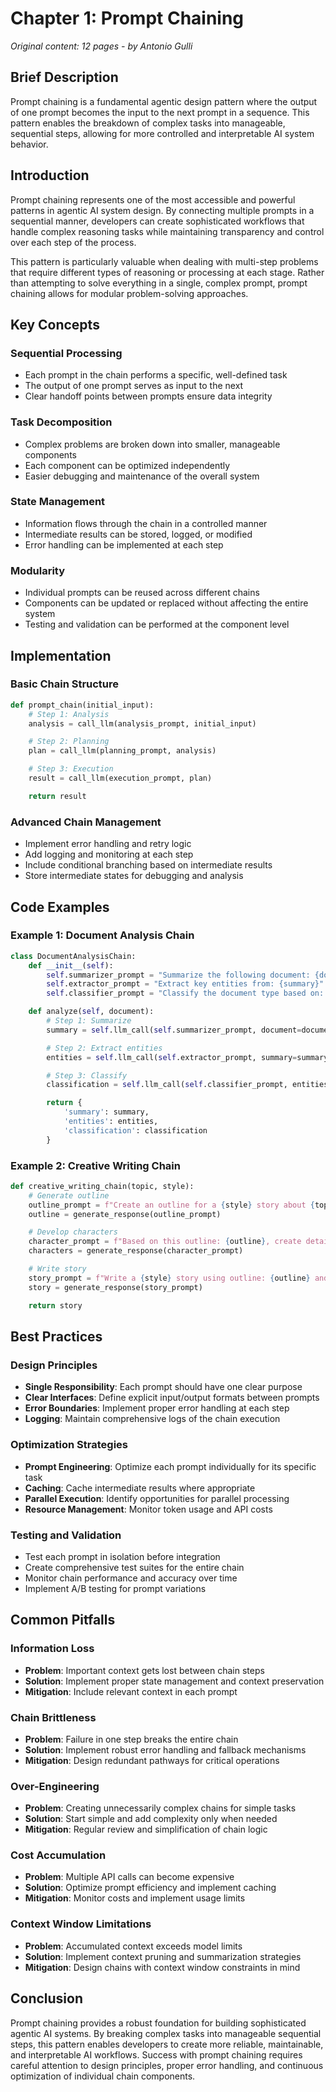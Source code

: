 # Chapter 1: Prompt Chaining

*Original content: 12 pages - by Antonio Gulli*

## Brief Description

Prompt chaining is a fundamental agentic design pattern where the output of one prompt becomes the input to the next prompt in a sequence. This pattern enables the breakdown of complex tasks into manageable, sequential steps, allowing for more controlled and interpretable AI system behavior.

## Introduction

Prompt chaining represents one of the most accessible and powerful patterns in agentic AI system design. By connecting multiple prompts in a sequential manner, developers can create sophisticated workflows that handle complex reasoning tasks while maintaining transparency and control over each step of the process.

This pattern is particularly valuable when dealing with multi-step problems that require different types of reasoning or processing at each stage. Rather than attempting to solve everything in a single, complex prompt, prompt chaining allows for modular problem-solving approaches.

## Key Concepts

### Sequential Processing
- Each prompt in the chain performs a specific, well-defined task
- The output of one prompt serves as input to the next
- Clear handoff points between prompts ensure data integrity

### Task Decomposition
- Complex problems are broken down into smaller, manageable components
- Each component can be optimized independently
- Easier debugging and maintenance of the overall system

### State Management
- Information flows through the chain in a controlled manner
- Intermediate results can be stored, logged, or modified
- Error handling can be implemented at each step

### Modularity
- Individual prompts can be reused across different chains
- Components can be updated or replaced without affecting the entire system
- Testing and validation can be performed at the component level

## Implementation

### Basic Chain Structure
```python
def prompt_chain(initial_input):
    # Step 1: Analysis
    analysis = call_llm(analysis_prompt, initial_input)

    # Step 2: Planning
    plan = call_llm(planning_prompt, analysis)

    # Step 3: Execution
    result = call_llm(execution_prompt, plan)

    return result
```

### Advanced Chain Management
- Implement error handling and retry logic
- Add logging and monitoring at each step
- Include conditional branching based on intermediate results
- Store intermediate states for debugging and analysis

## Code Examples

### Example 1: Document Analysis Chain
```python
class DocumentAnalysisChain:
    def __init__(self):
        self.summarizer_prompt = "Summarize the following document: {document}"
        self.extractor_prompt = "Extract key entities from: {summary}"
        self.classifier_prompt = "Classify the document type based on: {entities}"

    def analyze(self, document):
        # Step 1: Summarize
        summary = self.llm_call(self.summarizer_prompt, document=document)

        # Step 2: Extract entities
        entities = self.llm_call(self.extractor_prompt, summary=summary)

        # Step 3: Classify
        classification = self.llm_call(self.classifier_prompt, entities=entities)

        return {
            'summary': summary,
            'entities': entities,
            'classification': classification
        }
```

### Example 2: Creative Writing Chain
```python
def creative_writing_chain(topic, style):
    # Generate outline
    outline_prompt = f"Create an outline for a {style} story about {topic}"
    outline = generate_response(outline_prompt)

    # Develop characters
    character_prompt = f"Based on this outline: {outline}, create detailed characters"
    characters = generate_response(character_prompt)

    # Write story
    story_prompt = f"Write a {style} story using outline: {outline} and characters: {characters}"
    story = generate_response(story_prompt)

    return story
```

## Best Practices

### Design Principles
- **Single Responsibility**: Each prompt should have one clear purpose
- **Clear Interfaces**: Define explicit input/output formats between prompts
- **Error Boundaries**: Implement proper error handling at each step
- **Logging**: Maintain comprehensive logs of the chain execution

### Optimization Strategies
- **Prompt Engineering**: Optimize each prompt individually for its specific task
- **Caching**: Cache intermediate results where appropriate
- **Parallel Execution**: Identify opportunities for parallel processing
- **Resource Management**: Monitor token usage and API costs

### Testing and Validation
- Test each prompt in isolation before integration
- Create comprehensive test suites for the entire chain
- Monitor chain performance and accuracy over time
- Implement A/B testing for prompt variations

## Common Pitfalls

### Information Loss
- **Problem**: Important context gets lost between chain steps
- **Solution**: Implement proper state management and context preservation
- **Mitigation**: Include relevant context in each prompt

### Chain Brittleness
- **Problem**: Failure in one step breaks the entire chain
- **Solution**: Implement robust error handling and fallback mechanisms
- **Mitigation**: Design redundant pathways for critical operations

### Over-Engineering
- **Problem**: Creating unnecessarily complex chains for simple tasks
- **Solution**: Start simple and add complexity only when needed
- **Mitigation**: Regular review and simplification of chain logic

### Cost Accumulation
- **Problem**: Multiple API calls can become expensive
- **Solution**: Optimize prompt efficiency and implement caching
- **Mitigation**: Monitor costs and implement usage limits

### Context Window Limitations
- **Problem**: Accumulated context exceeds model limits
- **Solution**: Implement context pruning and summarization strategies
- **Mitigation**: Design chains with context window constraints in mind

## Conclusion

Prompt chaining provides a robust foundation for building sophisticated agentic AI systems. By breaking complex tasks into manageable sequential steps, this pattern enables developers to create more reliable, maintainable, and interpretable AI workflows. Success with prompt chaining requires careful attention to design principles, proper error handling, and continuous optimization of individual chain components.